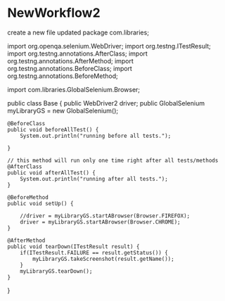 # NewWorkflow2
create a new file updated
package com.libraries;

import org.openqa.selenium.WebDriver;
import org.testng.ITestResult;
import org.testng.annotations.AfterClass;
import org.testng.annotations.AfterMethod;
import org.testng.annotations.BeforeClass;
import org.testng.annotations.BeforeMethod;

import com.libraries.GlobalSelenium.Browser;

public class Base {
	public WebDriver2 driver;
	public GlobalSelenium myLibraryGS = new GlobalSelenium();

	@BeforeClass
	public void beforeAllTest() {
		System.out.println("running before all tests.");

	}

	// this method will run only one time right after all tests/methods
	@AfterClass
	public void afterAllTest() {
		System.out.println("running after all tests.");
	}

	@BeforeMethod
	public void setUp() {

		//driver = myLibraryGS.startABrowser(Browser.FIREFOX);
		driver = myLibraryGS.startABrowser(Browser.CHROME);
	}

	@AfterMethod
	public void tearDown(ITestResult result) {
		if(ITestResult.FAILURE == result.getStatus()) {
			myLibraryGS.takeScreenshot(result.getName());
		}
		myLibraryGS.tearDown();
	}

}
